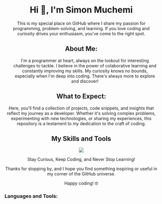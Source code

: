 <h1 align="center">Hi 👋, I'm Simon Muchemi</h1>
<!DOCTYPE html>
<html>
<body>
    <p align="center">This is my special place on GitHub where I share my passion for programming, problem-solving, and learning. If you love coding and curiosity drives your enthusiasm, you've come to the right spot.</p>

   <h2 align="center">About Me:</h2>
   <ul style="list-style-position: inside;">
       <p align="center">I'm a programmer at heart, always on the lookout for interesting challenges to tackle.
       I believe in the power of colaborative learning and constantly improving my skills.
       My curiosity knows no bounds, especially when I'm deep into coding. There's always more to explore and discover!</p>
   </ul>

   <h2 align="center">What to Expect:</h2>
   <p align="center">Here, you'll find a collection of projects, code snippets, and insights that reflect my journey as a developer. Whether it's solving complex problems, experimenting with new technologies, or sharing my experiences, this repository is a testament to my dedication to the craft of coding.</p>
   <h2 align="center"> My Skills and Tools</h2>
<p align="center">
  <a href="https://skillicons.dev">
    <img src="https://skillicons.dev/icons?i=js,html,css,react,vite,java,php,mysql,git,github,vscode&perline=7" />
  </a>
</p>

   <p align="center">Stay Curious, Keep Coding, and Never Stop Learning!</p>

  <p align="center">Thanks for stopping by, and I hope you find something inspiring or useful in my corner of the GitHub universe.</p>

  <p align="center">Happy coding! 🤓</p>

</body>
</html>

<h3 align="left">Languages and Tools:</h3>

